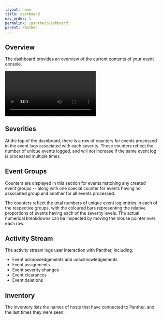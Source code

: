 ```yaml
---
layout: home
title: dashboard
nav_order: 1
permalink: /panther/dashboard
parent: Panther
---
```


## Overview

The dashboard provides an overview of the current contents of your event console.

![](./dash-updating.mp4)



## Severities

At the top of the dashboard, there is a row of counters for events
processed in the event logs associated with each severity.  These
counters reflect the number of unique events logged, and will not
increase if the same event log is processed multiple times.


## Event Groups

Counters are displayed in this section for events matching any created
event groups -- along with one special counter for events having no
associated group and another for all events processed.

The counters reflect the total numbers of unique event log entries in
each of the respective groups, with the coloured bars representing the
relative proportions of events having each of the severity levels. The
actual numerical breakdowns can be inspected by moving the mouse
pointer over each row.

## Activity Stream

The activity stream logs user interaction with Panther, including:

* Event acknowledgements and unacknowledgements
* Event assignments
* Event severity changes
* Event clearances
* Event deletions

## Inventory

The inventory lists the names of hosts that have connected to Panther,
and the last times they were seen.
